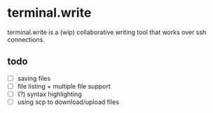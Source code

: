 # terminal.write 

terminal.write is a (wip) collaborative writing tool that 
works over ssh connections.

## todo 
- [ ] saving files
- [ ] file listing + multiple file support
- [ ] (?) syntax highlighting
- [ ] using scp to download/upload files
